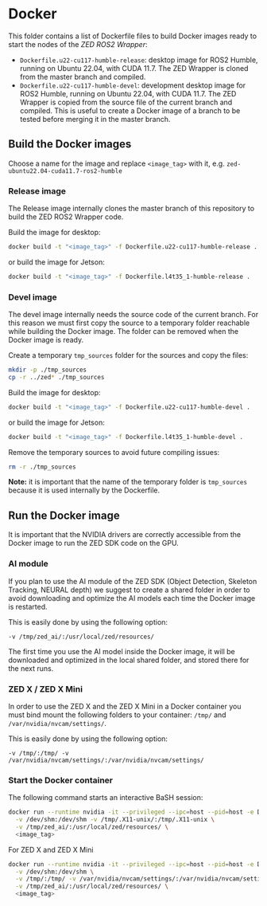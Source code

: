 # Docker

This folder contains a list of Dockerfile files to build Docker images ready to start the nodes of the *ZED ROS2 Wrapper*:

* `Dockerfile.u22-cu117-humble-release`: desktop image for ROS2 Humble, running on Ubuntu 22.04, with CUDA 11.7. The ZED Wrapper is cloned from the master branch and compiled.
* `Dockerfile.u22-cu117-humble-devel`: development desktop image for ROS2 Humble, running on Ubuntu 22.04, with CUDA 11.7. The ZED Wrapper is copied from the source file of the current branch and compiled. This is useful to create a Docker image of a branch to be tested before merging it in the master branch.

## Build the Docker images

Choose a name for the image and replace `<image_tag>` with it, e.g. `zed-ubuntu22.04-cuda11.7-ros2-humble`

### Release image

The Release image internally clones the master branch of this repository to build the ZED ROS2 Wrapper code.

Build the image for desktop:
```bash
docker build -t "<image_tag>" -f Dockerfile.u22-cu117-humble-release .
```

or build the image for Jetson:

```bash
docker build -t "<image_tag>" -f Dockerfile.l4t35_1-humble-release .
```

### Devel image

The devel image internally needs the source code of the current branch. For this reason we must first copy the source to a temporary folder reachable while building the Docker image. The folder can be removed when the Docker image is ready.

Create a temporary `tmp_sources` folder for the sources and copy the files:

```bash
mkdir -p ./tmp_sources
cp -r ../zed* ./tmp_sources
```

Build the image for desktop:

```bash
docker build -t "<image_tag>" -f Dockerfile.u22-cu117-humble-devel .
```

or build the image for Jetson:

```bash
docker build -t "<image_tag>" -f Dockerfile.l4t35_1-humble-devel .
```

Remove the temporary sources to avoid future compiling issues:

```bash
rm -r ./tmp_sources
```

**Note:** it is important that the name of the temporary folder is `tmp_sources` because it is used internally by the Dockerfile.

## Run the Docker image

It is important that the NVIDIA drivers are correctly accessible from the Docker image to run the ZED SDK code on the GPU.

### AI module
If you plan to use the AI module of the ZED SDK (Object Detection, Skeleton Tracking, NEURAL depth) we suggest to create
a shared folder in order to avoid downloading and optimize the AI models each time the Docker image is restarted.

This is easily done by using the following option:

    -v /tmp/zed_ai/:/usr/local/zed/resources/

The first time you use the AI model inside the Docker image, it will be downloaded and optimized in the local shared folder, and stored there for the next runs.

### ZED X / ZED X Mini

In order to use the ZED X and the ZED X Mini in a Docker container you must bind mount the following folders to your container: `/tmp/` and `/var/nvidia/nvcam/settings/`.

This is easily done by using the following option:

    -v /tmp/:/tmp/ -v /var/nvidia/nvcam/settings/:/var/nvidia/nvcam/settings/

### Start the Docker container

The following command starts an interactive BaSH session:

```bash
docker run --runtime nvidia -it --privileged --ipc=host --pid=host -e DISPLAY \
  -v /dev/shm:/dev/shm -v /tmp/.X11-unix/:/tmp/.X11-unix \
  -v /tmp/zed_ai/:/usr/local/zed/resources/ \
  <image_tag>
```

For ZED X and ZED X Mini

```bash
docker run --runtime nvidia -it --privileged --ipc=host --pid=host -e DISPLAY \
  -v /dev/shm:/dev/shm \
  -v /tmp/:/tmp/ -v /var/nvidia/nvcam/settings/:/var/nvidia/nvcam/settings/ \
  -v /tmp/zed_ai/:/usr/local/zed/resources/ \
  <image_tag>
```
